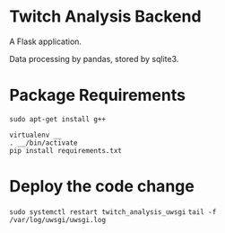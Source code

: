 # Twitch Analysis Backend

A Flask application.

Data processing by pandas, stored by sqlite3.

# Package Requirements

`sudo apt-get install g++`

```
virtualenv __
. __/bin/activate
pip install requirements.txt
```

# Deploy the code change

`sudo systemctl restart twitch_analysis_uwsgi`
`tail -f /var/log/uwsgi/uwsgi.log`
